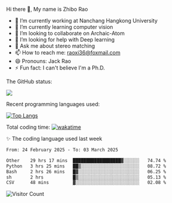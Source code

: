 Hi there 👋, My name is Zhibo Rao
- 🔭 I’m currently working at Nanchang Hangkong University
- 🌱 I’m currently learning computer vision
- 👯 I’m looking to collaborate on Archaic-Atom
- 🤔 I’m looking for help with Deep learning
- 💬 Ask me about stereo matching
- 📫 How to reach me: raoxi36@foxmail.com
- 😄 Pronouns: Jack Rao
- ⚡ Fun fact: I can't believe I'm a Ph.D.

The GitHub status:

![](https://github-readme-stats.vercel.app/api?username=ZhiboRao)

Recent programming languages used:

[![Top Langs](https://github-readme-stats.vercel.app/api/top-langs/?username=ZhiboRao&layout=compact)](https://github.com/anuraghazra/github-readme-stats)

Total coding time: [![wakatime](https://wakatime.com/badge/user/51ec5ec7-4742-4243-9eea-732ade32c0b7.svg)](https://wakatime.com/@51ec5ec7-4742-4243-9eea-732ade32c0b7)

✨ The coding language used last week 
<!--START_SECTION:waka-->

```txt
From: 24 February 2025 - To: 03 March 2025

Other    29 hrs 17 mins  ██████████████████▓░░░░░░   74.74 %
Python   3 hrs 25 mins   ██▒░░░░░░░░░░░░░░░░░░░░░░   08.72 %
Bash     2 hrs 26 mins   █▓░░░░░░░░░░░░░░░░░░░░░░░   06.25 %
sh       2 hrs           █▒░░░░░░░░░░░░░░░░░░░░░░░   05.13 %
CSV      48 mins         ▓░░░░░░░░░░░░░░░░░░░░░░░░   02.08 %
```

<!--END_SECTION:waka-->

![Visitor Count](https://profile-counter.glitch.me/Raohaocheng/count.svg)

